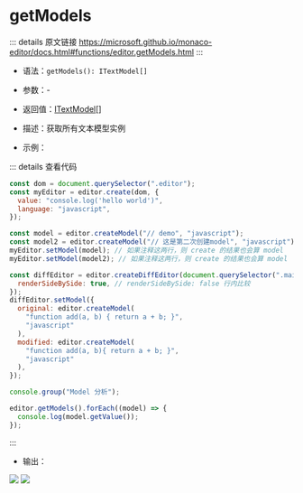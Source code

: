 # getModels
        
::: details 原文链接
https://microsoft.github.io/monaco-editor/docs.html#functions/editor.getModels.html
:::

- 语法：`getModels(): ITextModel[]`

- 参数：-

- 返回值：[ITextModel](/api/editor/ITextModel.md)[]

- 描述：获取所有文本模型实例

- 示例：

::: details 查看代码
```js
const dom = document.querySelector(".editor");
const myEditor = editor.create(dom, {
  value: "console.log('hello world')",
  language: "javascript",
});

const model = editor.createModel("// demo", "javascript");
const model2 = editor.createModel("// 这是第二次创建model", "javascript");
myEditor.setModel(model); // 如果注释这两行，则 create 的结果也会算 model
myEditor.setModel(model2); // 如果注释这两行，则 create 的结果也会算 model

const diffEditor = editor.createDiffEditor(document.querySelector(".main"), {
  renderSideBySide: true, // renderSideBySide: false 行内比较
});
diffEditor.setModel({
  original: editor.createModel(
    "function add(a, b) { return a + b; }",
    "javascript"
  ),
  modified: editor.createModel(
    "function add(a, b){ return a + b; }",
    "javascript"
  ),
});

console.group("Model 分析");

editor.getModels().forEach((model) => {
  console.log(model.getValue());
});
```

:::
- 输出：

<img src='/getModels.png' />
<img src='/getModels2.png' />